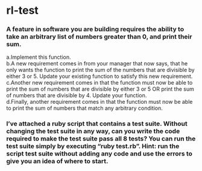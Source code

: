# rl-test
### A feature in software you are building requires the ability to take an arbitrary list of numbers greater than 0, and print their sum.
a.Implement this function.  
b.A new requirement comes in from your manager that now says, that he only wants the function to print the sum of the numbers that are divisible by either 3 or 5.  Update your existing function to satisfy this new requirement.  
c.Another new requirement comes in that the function must now be able to print the sum of numbers that are divisible by either 3 or 5 OR print the sum of numbers that are divisible by 4.  Update your function.  
d.Finally,  another requirement comes in that the function must now be able to print the sum of numbers that match any arbitrary condition.  
 
### I’ve attached a ruby script that contains a test suite.  Without changing the test suite in any way, can you write the code required to make the test suite pass all 8 tests?  You can run the test suite simply by executing “ruby test.rb”.  Hint: run the script test suite without adding any code and use the errors to give you an idea of where to start.
